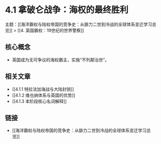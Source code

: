 # 4.1 拿破仑战争：海权的最终胜利

主题：[[海洋霸权与陆权帝国的竞争史：从腓力二世到冷战的全球体系变迁学习总览]] > [[4. 英国霸权：19世纪的世界警察]]

## 核心概念

- 英国成为无可争议的海权霸主，实施“不列颠治世”。

## 相关文章

- [[4.1.1 特拉法加海战与大陆封锁]]
- [[4.1.2 维也纳体系与英国的优势]]
- [[4.1.3 本阶段核心名词解释]]

## 链接

- [[海洋霸权与陆权帝国的竞争史：从腓力二世到冷战的全球体系变迁学习总览]]
